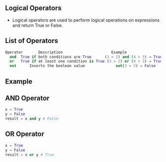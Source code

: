## Logical Operators

* Logical operators are used to perform logical operations on expressions and return True or False.

## List of Operators
```python
Operator       Description                      Example
  and  True if both conditions are True      (3 > 2) and (4 > 3) → True
  or   True if at least one condition is True (3 > 2) or (4 < 3) → True
  not      Inverts the boolean value              not(3 > 2) → False
```
## Example

## AND Operator
```python
x = True
y = False
result = x and y # False
```

## OR Operator
```python
x = True
y = False
result = x or y # True
```